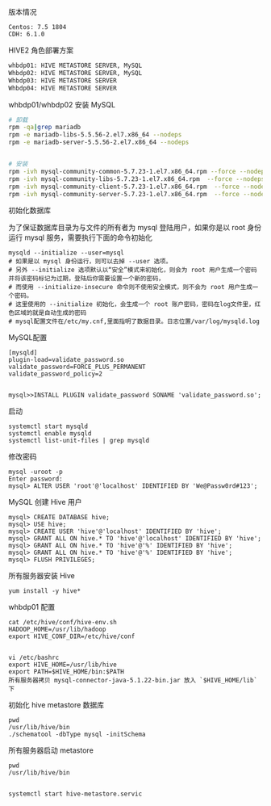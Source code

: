 版本情况



```
Centos: 7.5 1804
CDH: 6.1.0
```



HIVE2 角色部署方案



```bash
whbdp01: HIVE METASTORE SERVER, MySQL
Whbdp02: HIVE METASTORE SERVER, MySQL
Whbdp03: HIVE METASTORE SERVER
Whbdp04: HIVE METASTORE SERVER
```



whbdp01/whbdp02 安装 MySQL



```bash
# 卸载
rpm -qa|grep mariadb
rpm -e mariadb-libs-5.5.56-2.el7.x86_64 --nodeps
rpm -e mariadb-server-5.5.56-2.el7.x86_64 --nodeps


# 安装
rpm -ivh mysql-community-common-5.7.23-1.el7.x86_64.rpm --force --nodeps
rpm -ivh mysql-community-libs-5.7.23-1.el7.x86_64.rpm  --force --nodeps
rpm -ivh mysql-community-client-5.7.23-1.el7.x86_64.rpm  --force --nodeps
rpm -ivh mysql-community-server-5.7.23-1.el7.x86_64.rpm  --force --nodeps
```



初始化数据库



为了保证数据库目录为与文件的所有者为 mysql 登陆用户，如果你是以 root 身份运行 mysql 服务，需要执行下面的命令初始化



```
mysqld --initialize --user=mysql
# 如果是以 mysql 身份运行，则可以去掉 --user 选项。
# 另外 --initialize 选项默认以“安全”模式来初始化，则会为 root 用户生成一个密码并将该密码标记为过期，登陆后你需要设置一个新的密码，
# 而使用 --initialize-insecure 命令则不使用安全模式，则不会为 root 用户生成一个密码。
# 这里使用的 --initialize 初始化，会生成一个 root 账户密码，密码在log文件里，红色区域的就是自动生成的密码
# mysql配置文件在/etc/my.cnf,里面指明了数据目录。日志位置/var/log/mysqld.log
```



MySQL配置



```
[mysqld]
plugin-load=validate_password.so
validate_password=FORCE_PLUS_PERMANENT
validate_password_policy=2


mysql>>INSTALL PLUGIN validate_password SONAME 'validate_password.so';
```



启动



```
systemctl start mysqld
systemctl enable mysqld
systemctl list-unit-files | grep mysqld
```



修改密码



```
mysql -uroot -p
Enter password:
mysql> ALTER USER 'root'@'localhost' IDENTIFIED BY 'We@Passw0rd#123';
```



MySQL 创建 Hive 用户



```
mysql> CREATE DATABASE hive; 
mysql> USE hive; 
mysql> CREATE USER 'hive'@'localhost' IDENTIFIED BY 'hive';
mysql> GRANT ALL ON hive.* TO 'hive'@'localhost' IDENTIFIED BY 'hive'; 
mysql> GRANT ALL ON hive.* TO 'hive'@'%' IDENTIFIED BY 'hive'; 
mysql> GRANT ALL ON hive.* TO 'hive'@'%' IDENTIFIED BY 'hive';
mysql> FLUSH PRIVILEGES; 
```



所有服务器安装 Hive



```
yum install -y hive*
```



whbdp01 配置



```
cat /etc/hive/conf/hive-env.sh
HADOOP_HOME=/usr/lib/hadoop
export HIVE_CONF_DIR=/etc/hive/conf


vi /etc/bashrc
export HIVE_HOME=/usr/lib/hive
export PATH=$HIVE_HOME/bin:$PATH
所有服务器拷贝 mysql-connector-java-5.1.22-bin.jar 放入 `$HIVE_HOME/lib` 下
```



初始化 hive metastore 数据库



```
pwd
/usr/lib/hive/bin
./schematool -dbType mysql -initSchema
```



所有服务器启动 metastore



```
pwd
/usr/lib/hive/bin


systemctl start hive-metastore.servic
```